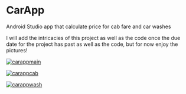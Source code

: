 # CarApp
Android Studio app that calculate price for cab fare and car washes

I will add the intricacies of this project as well as the code once the due date for the project has past as well as the code, but for now enjoy the pictures!

<a href="https://ibb.co/QH83bBN"><img src="https://i.ibb.co/NN1dVhj/carappmain.png" alt="carappmain" border="0"></a>

<a href="https://ibb.co/FWQdwCx"><img src="https://i.ibb.co/RSXJ0dv/carappcab.png" alt="carappcab" border="0"></a>

<a href="https://ibb.co/TgQDC94"><img src="https://i.ibb.co/6WKcdjH/carappwash.png" alt="carappwash" border="0"></a>
